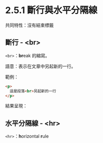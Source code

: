# 2.5.1 斷行與水平分隔線

共同特性：沒有結束標籤

## 斷行 - &lt;br&gt;

`<br>`：**br**eak 的縮寫。

語意：表示在文章中另起新的一行。

範例：

```html
<p>
  這是段落<br>另起新的一行
</p>
```



結果呈現：



## 水平分隔線 - &lt;hr&gt;

`<hr>`：**h**orizontal **r**ule

